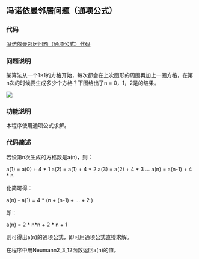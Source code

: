 
## 冯诺依曼邻居问题（通项公式）

### 代码

[冯诺依曼邻居问题（通项公式）代码](Neumann2_3_12.cpp)

### 问题说明

某算法从一个1×1的方格开始，每次都会在上次图形的周围再加上一圈方格，在第n次的时候要生成多少个方格？下图给出了n = 0，1，2是的结果。

![](https://huihut-img.oss-cn-shenzhen.aliyuncs.com/NeumannNeighborProblem.jpg)

### 功能说明

本程序使用通项公式求解。

### 代码简述

若设第n次生成的方格数是a(n)，则：

a(1) = a(0) + 4 * 1
a(2) = a(1) + 4 * 2
a(3) = a(2) + 4 * 3
...
a(n) = a(n-1) + 4 * n

化简可得：

a(n) - a(1) = 4 * (n + (n-1) + ... + 2 )

即：

a(n) = 2 * n*n + 2 * n + 1  

则可得出a(n)的通项公式，即可用通项公式直接求解。

在程序中用Neumann2_3_12函数返回a(n)的值。